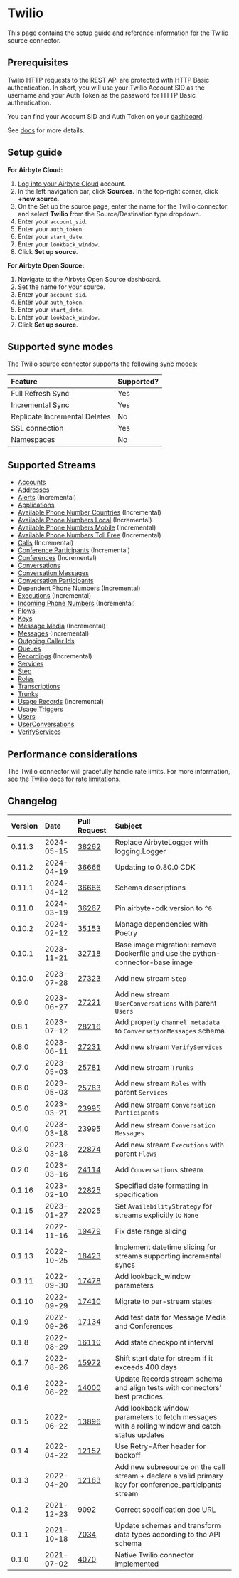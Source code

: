 # Twilio

This page contains the setup guide and reference information for the Twilio source connector.

## Prerequisites

Twilio HTTP requests to the REST API are protected with HTTP Basic authentication. In short, you will use your Twilio Account SID as the username and your Auth Token as the password for HTTP Basic authentication.

You can find your Account SID and Auth Token on your [dashboard](https://www.twilio.com/user/account).

See [docs](https://www.twilio.com/docs/iam/api) for more details.

## Setup guide

<!-- env:cloud -->

**For Airbyte Cloud:**

1. [Log into your Airbyte Cloud](https://cloud.airbyte.com/workspaces) account.
2. In the left navigation bar, click **Sources**. In the top-right corner, click **+new source**.
3. On the Set up the source page, enter the name for the Twilio connector and select **Twilio** from the Source/Destination type dropdown.
4. Enter your `account_sid`.
5. Enter your `auth_token`.
6. Enter your `start_date`.
7. Enter your `lookback_window`.
8. Click **Set up source**.
<!-- /env:cloud -->

<!-- env:oss -->

**For Airbyte Open Source:**

1. Navigate to the Airbyte Open Source dashboard.
2. Set the name for your source.
3. Enter your `account_sid`.
4. Enter your `auth_token`.
5. Enter your `start_date`.
6. Enter your `lookback_window`.
7. Click **Set up source**.
<!-- /env:oss -->

## Supported sync modes

The Twilio source connector supports the following [sync modes](https://docs.airbyte.com/cloud/core-concepts#connection-sync-modes):

| Feature                       | Supported? |
| :---------------------------- | :--------- |
| Full Refresh Sync             | Yes        |
| Incremental Sync              | Yes        |
| Replicate Incremental Deletes | No         |
| SSL connection                | Yes        |
| Namespaces                    | No         |

## Supported Streams

- [Accounts](https://www.twilio.com/docs/usage/api/account#read-multiple-account-resources)
- [Addresses](https://www.twilio.com/docs/usage/api/address#read-multiple-address-resources)
- [Alerts](https://www.twilio.com/docs/usage/monitor-alert#read-multiple-alert-resources) \(Incremental\)
- [Applications](https://www.twilio.com/docs/usage/api/applications#read-multiple-application-resources)
- [Available Phone Number Countries](https://www.twilio.com/docs/phone-numbers/api/availablephonenumber-resource#read-a-list-of-countries) \(Incremental\)
- [Available Phone Numbers Local](https://www.twilio.com/docs/phone-numbers/api/availablephonenumberlocal-resource#read-multiple-availablephonenumberlocal-resources) \(Incremental\)
- [Available Phone Numbers Mobile](https://www.twilio.com/docs/phone-numbers/api/availablephonenumber-mobile-resource#read-multiple-availablephonenumbermobile-resources) \(Incremental\)
- [Available Phone Numbers Toll Free](https://www.twilio.com/docs/phone-numbers/api/availablephonenumber-tollfree-resource#read-multiple-availablephonenumbertollfree-resources) \(Incremental\)
- [Calls](https://www.twilio.com/docs/voice/api/call-resource#create-a-call-resource) \(Incremental\)
- [Conference Participants](https://www.twilio.com/docs/voice/api/conference-participant-resource#read-multiple-participant-resources) \(Incremental\)
- [Conferences](https://www.twilio.com/docs/voice/api/conference-resource#read-multiple-conference-resources) \(Incremental\)
- [Conversations](https://www.twilio.com/docs/conversations/api/conversation-resource#read-multiple-conversation-resources)
- [Conversation Messages](https://www.twilio.com/docs/conversations/api/conversation-message-resource#list-all-conversation-messages)
- [Conversation Participants](https://www.twilio.com/docs/conversations/api/conversation-participant-resource)
- [Dependent Phone Numbers](https://www.twilio.com/docs/usage/api/address?code-sample=code-list-dependent-pns-subresources&code-language=curl&code-sdk-version=json#instance-subresources) \(Incremental\)
- [Executions](https://www.twilio.com/docs/phone-numbers/api/incomingphonenumber-resource#read-multiple-incomingphonenumber-resources) \(Incremental\)
- [Incoming Phone Numbers](https://www.twilio.com/docs/phone-numbers/api/incomingphonenumber-resource#read-multiple-incomingphonenumber-resources) \(Incremental\)
- [Flows](https://www.twilio.com/docs/studio/rest-api/flow#read-a-list-of-flows)
- [Keys](https://www.twilio.com/docs/usage/api/keys#read-a-key-resource)
- [Message Media](https://www.twilio.com/docs/sms/api/media-resource#read-multiple-media-resources) \(Incremental\)
- [Messages](https://www.twilio.com/docs/sms/api/message-resource#read-multiple-message-resources) \(Incremental\)
- [Outgoing Caller Ids](https://www.twilio.com/docs/voice/api/outgoing-caller-ids#outgoingcallerids-list-resource)
- [Queues](https://www.twilio.com/docs/voice/api/queue-resource#read-multiple-queue-resources)
- [Recordings](https://www.twilio.com/docs/voice/api/recording#read-multiple-recording-resources) \(Incremental\)
- [Services](https://www.twilio.com/docs/chat/rest/service-resource#read-multiple-service-resources)
- [Step](https://www.twilio.com/docs/studio/rest-api/v2/step#read-a-list-of-step-resources)
- [Roles](https://www.twilio.com/docs/chat/rest/role-resource#read-multiple-role-resources)
- [Transcriptions](https://www.twilio.com/docs/voice/api/recording-transcription?code-sample=code-read-list-all-transcriptions&code-language=curl&code-sdk-version=json#read-multiple-transcription-resources)
- [Trunks](https://www.twilio.com/docs/sip-trunking/api/trunk-resource#trunk-properties)
- [Usage Records](https://www.twilio.com/docs/usage/api/usage-record#read-multiple-usagerecord-resources) \(Incremental\)
- [Usage Triggers](https://www.twilio.com/docs/usage/api/usage-trigger#read-multiple-usagetrigger-resources)
- [Users](https://www.twilio.com/docs/conversations/api/user-resource)
- [UserConversations](https://www.twilio.com/docs/conversations/api/user-conversation-resource#list-all-of-a-users-conversations)
- [VerifyServices](https://www.twilio.com/docs/verify/api/service#maincontent)

## Performance considerations

The Twilio connector will gracefully handle rate limits.
For more information, see [the Twilio docs for rate limitations](https://support.twilio.com/hc/en-us/articles/360044308153-Twilio-API-response-Error-429-Too-Many-Requests-).

## Changelog

| Version | Date       | Pull Request                                             | Subject                                                                                                 |
| :------ | :--------- | :------------------------------------------------------- | :------------------------------------------------------------------------------------------------------ |
| 0.11.3 | 2024-05-15 | [38262](https://github.com/airbytehq/airbyte/pull/38262) | Replace AirbyteLogger with logging.Logger |
| 0.11.2 | 2024-04-19 | [36666](https://github.com/airbytehq/airbyte/pull/36666) | Updating to 0.80.0 CDK |
| 0.11.1 | 2024-04-12 | [36666](https://github.com/airbytehq/airbyte/pull/36666) | Schema descriptions |
| 0.11.0 | 2024-03-19 | [36267](https://github.com/airbytehq/airbyte/pull/36267) | Pin airbyte-cdk version to `^0` |
| 0.10.2 | 2024-02-12 | [35153](https://github.com/airbytehq/airbyte/pull/35153) | Manage dependencies with Poetry |
| 0.10.1 | 2023-11-21 | [32718](https://github.com/airbytehq/airbyte/pull/32718) | Base image migration: remove Dockerfile and use the python-connector-base image |
| 0.10.0 | 2023-07-28 | [27323](https://github.com/airbytehq/airbyte/pull/27323) | Add new stream `Step` |
| 0.9.0 | 2023-06-27 | [27221](https://github.com/airbytehq/airbyte/pull/27221) | Add new stream `UserConversations` with parent `Users` |
| 0.8.1 | 2023-07-12 | [28216](https://github.com/airbytehq/airbyte/pull/28216) | Add property `channel_metadata` to `ConversationMessages` schema |
| 0.8.0 | 2023-06-11 | [27231](https://github.com/airbytehq/airbyte/pull/27231) | Add new stream `VerifyServices` |
| 0.7.0 | 2023-05-03 | [25781](https://github.com/airbytehq/airbyte/pull/25781) | Add new stream `Trunks` |
| 0.6.0 | 2023-05-03 | [25783](https://github.com/airbytehq/airbyte/pull/25783) | Add new stream `Roles` with parent `Services` |
| 0.5.0 | 2023-03-21 | [23995](https://github.com/airbytehq/airbyte/pull/23995) | Add new stream `Conversation Participants` |
| 0.4.0 | 2023-03-18 | [23995](https://github.com/airbytehq/airbyte/pull/23995) | Add new stream `Conversation Messages` |
| 0.3.0 | 2023-03-18 | [22874](https://github.com/airbytehq/airbyte/pull/22874) | Add new stream `Executions` with parent `Flows` |
| 0.2.0 | 2023-03-16 | [24114](https://github.com/airbytehq/airbyte/pull/24114) | Add `Conversations` stream |
| 0.1.16 | 2023-02-10 | [22825](https://github.com/airbytehq/airbyte/pull/22825) | Specified date formatting in specification |
| 0.1.15 | 2023-01-27 | [22025](https://github.com/airbytehq/airbyte/pull/22025) | Set `AvailabilityStrategy` for streams explicitly to `None` |
| 0.1.14 | 2022-11-16 | [19479](https://github.com/airbytehq/airbyte/pull/19479) | Fix date range slicing |
| 0.1.13 | 2022-10-25 | [18423](https://github.com/airbytehq/airbyte/pull/18423) | Implement datetime slicing for streams supporting incremental syncs |
| 0.1.11 | 2022-09-30 | [17478](https://github.com/airbytehq/airbyte/pull/17478) | Add lookback_window parameters |
| 0.1.10 | 2022-09-29 | [17410](https://github.com/airbytehq/airbyte/pull/17410) | Migrate to per-stream states |
| 0.1.9 | 2022-09-26 | [17134](https://github.com/airbytehq/airbyte/pull/17134) | Add test data for Message Media and Conferences |
| 0.1.8 | 2022-08-29 | [16110](https://github.com/airbytehq/airbyte/pull/16110) | Add state checkpoint interval |
| 0.1.7 | 2022-08-26 | [15972](https://github.com/airbytehq/airbyte/pull/15972) | Shift start date for stream if it exceeds 400 days |
| 0.1.6 | 2022-06-22 | [14000](https://github.com/airbytehq/airbyte/pull/14000) | Update Records stream schema and align tests with connectors' best practices |
| 0.1.5 | 2022-06-22 | [13896](https://github.com/airbytehq/airbyte/pull/13896) | Add lookback window parameters to fetch messages with a rolling window and catch status updates |
| 0.1.4 | 2022-04-22 | [12157](https://github.com/airbytehq/airbyte/pull/12157) | Use Retry-After header for backoff |
| 0.1.3 | 2022-04-20 | [12183](https://github.com/airbytehq/airbyte/pull/12183) | Add new subresource on the call stream + declare a valid primary key for conference_participants stream |
| 0.1.2 | 2021-12-23 | [9092](https://github.com/airbytehq/airbyte/pull/9092) | Correct specification doc URL |
| 0.1.1 | 2021-10-18 | [7034](https://github.com/airbytehq/airbyte/pull/7034) | Update schemas and transform data types according to the API schema |
| 0.1.0 | 2021-07-02 | [4070](https://github.com/airbytehq/airbyte/pull/4070) | Native Twilio connector implemented |
